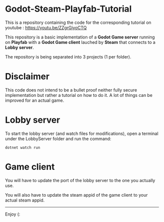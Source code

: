 # Godot-Steam-Playfab-Tutorial
This is a repository containing the code for the corresponding tutorial on youtube : https://youtu.be/ZZgrGiyoCTQ

This repository is a basic implementation of a **Godot Game server** running on **Playfab** with a **Godot Game client** lauched by **Steam** that connects to a **Lobby server**.

The repository is being separated into 3 projects (1 per folder).

# Disclaimer
This code does not intend to be a bullet proof neither fully secure implementation but rather a tutorial on how to do it. A lot of things can be improved for an actual game.

# Lobby server
To start the lobby server (and watch files for modifications), open a terminal under the LobbyServer folder and run the command:

```
dotnet watch run
```

# Game client
You will have to update the port of the lobby server to the one you actually use.

You will also have to update the steam appid of the game client to your actual steam appid.

***

Enjoy (:
